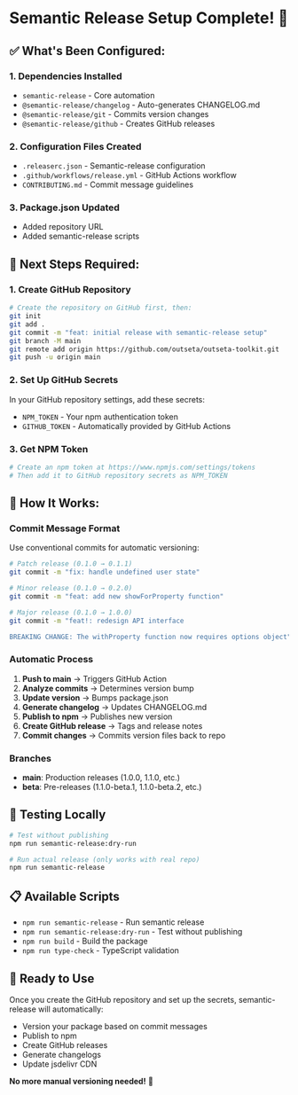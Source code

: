 # Semantic Release Setup Complete! 🚀

## ✅ **What's Been Configured:**

### 1. **Dependencies Installed**

- `semantic-release` - Core automation
- `@semantic-release/changelog` - Auto-generates CHANGELOG.md
- `@semantic-release/git` - Commits version changes
- `@semantic-release/github` - Creates GitHub releases

### 2. **Configuration Files Created**

- `.releaserc.json` - Semantic-release configuration
- `.github/workflows/release.yml` - GitHub Actions workflow
- `CONTRIBUTING.md` - Commit message guidelines

### 3. **Package.json Updated**

- Added repository URL
- Added semantic-release scripts

## 🚨 **Next Steps Required:**

### 1. **Create GitHub Repository**

```bash
# Create the repository on GitHub first, then:
git init
git add .
git commit -m "feat: initial release with semantic-release setup"
git branch -M main
git remote add origin https://github.com/outseta/outseta-toolkit.git
git push -u origin main
```

### 2. **Set Up GitHub Secrets**

In your GitHub repository settings, add these secrets:

- `NPM_TOKEN` - Your npm authentication token
- `GITHUB_TOKEN` - Automatically provided by GitHub Actions

### 3. **Get NPM Token**

```bash
# Create an npm token at https://www.npmjs.com/settings/tokens
# Then add it to GitHub repository secrets as NPM_TOKEN
```

## 📝 **How It Works:**

### **Commit Message Format**

Use conventional commits for automatic versioning:

```bash
# Patch release (0.1.0 → 0.1.1)
git commit -m "fix: handle undefined user state"

# Minor release (0.1.0 → 0.2.0)
git commit -m "feat: add new showForProperty function"

# Major release (0.1.0 → 1.0.0)
git commit -m "feat!: redesign API interface

BREAKING CHANGE: The withProperty function now requires options object"
```

### **Automatic Process**

1. **Push to main** → Triggers GitHub Action
2. **Analyze commits** → Determines version bump
3. **Update version** → Bumps package.json
4. **Generate changelog** → Updates CHANGELOG.md
5. **Publish to npm** → Publishes new version
6. **Create GitHub release** → Tags and release notes
7. **Commit changes** → Commits version files back to repo

### **Branches**

- **main**: Production releases (1.0.0, 1.1.0, etc.)
- **beta**: Pre-releases (1.1.0-beta.1, 1.1.0-beta.2, etc.)

## 🧪 **Testing Locally**

```bash
# Test without publishing
npm run semantic-release:dry-run

# Run actual release (only works with real repo)
npm run semantic-release
```

## 📋 **Available Scripts**

- `npm run semantic-release` - Run semantic release
- `npm run semantic-release:dry-run` - Test without publishing
- `npm run build` - Build the package
- `npm run type-check` - TypeScript validation

## 🎯 **Ready to Use**

Once you create the GitHub repository and set up the secrets, semantic-release will automatically:

- Version your package based on commit messages
- Publish to npm
- Create GitHub releases
- Generate changelogs
- Update jsdelivr CDN

**No more manual versioning needed!** 🎉
